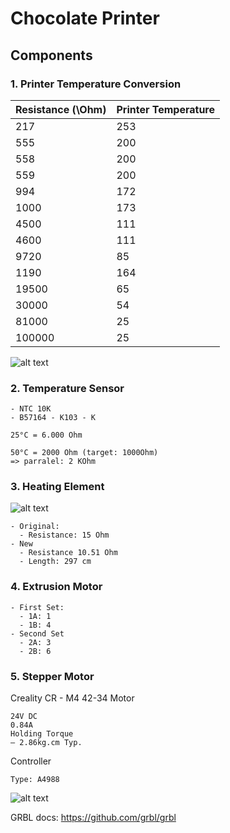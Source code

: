 # Chocolate Printer

## Components

### 1. Printer Temperature Conversion

| Resistance (\Ohm) | Printer Temperature |
| ----------------- | ------------------- |
| 217               | 253                 |
| 555               | 200                 |
| 558               | 200                 |
| 559               | 200                 |
| 994               | 172                 |
| 1000              | 173                 |
| 4500              | 111                 |
| 4600              | 111                 |
| 9720              | 85                  |
| 1190              | 164                 |
| 19500             | 65                  |
| 30000             | 54                  |
| 81000             | 25                  |
| 100000            | 25                  |

![alt text](<images/Temperature sensor.png>)

### 2. Temperature Sensor

    - NTC 10K
    - B57164 - K103 - K

    25°C = 6.000 Ohm

    50°C = 2000 Ohm (target: 1000Ohm)
    => parralel: 2 KOhm

### 3. Heating Element

![alt text](<images/Voltage by Temperature.png>)

    - Original:
      - Resistance: 15 Ohm
    - New
      - Resistance 10.51 Ohm
      - Length: 297 cm

### 4. Extrusion Motor

    - First Set:
      - 1A: 1
      - 1B: 4
    - Second Set
      - 2A: 3
      - 2B: 6

### 5. Stepper Motor

Creality CR - M4 42-34 Motor

    24V DC
    0.84A
    Holding Torque
    – 2.86kg.cm Typ.

Controller

    Type: A4988

![alt text](images/A4988.bmp)

GRBL docs: https://github.com/grbl/grbl
